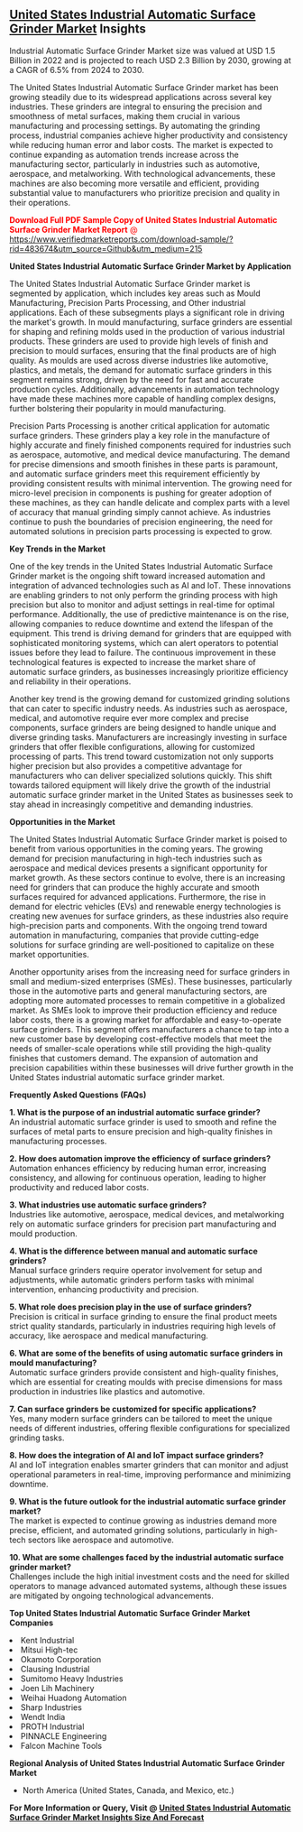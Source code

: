<h2><a href="https://www.verifiedmarketreports.com/download-sample/?rid=483674&amp;utm_source=Github&amp;utm_medium=215" target="_blank">United States Industrial Automatic Surface Grinder Market</a> Insights</h2><p>Industrial Automatic Surface Grinder Market size was valued at USD 1.5 Billion in 2022 and is projected to reach USD 2.3 Billion by 2030, growing at a CAGR of 6.5% from 2024 to 2030.</p><p><p>The United States Industrial Automatic Surface Grinder market has been growing steadily due to its widespread applications across several key industries. These grinders are integral to ensuring the precision and smoothness of metal surfaces, making them crucial in various manufacturing and processing settings. By automating the grinding process, industrial companies achieve higher productivity and consistency while reducing human error and labor costs. The market is expected to continue expanding as automation trends increase across the manufacturing sector, particularly in industries such as automotive, aerospace, and metalworking. With technological advancements, these machines are also becoming more versatile and efficient, providing substantial value to manufacturers who prioritize precision and quality in their operations.</p><p><p><span class=""><span style="color: #ff0000;"><strong>Download Full PDF Sample Copy of United States Industrial Automatic Surface Grinder Market Report</strong> @ </span><a href="https://www.verifiedmarketreports.com/download-sample/?rid=483674&amp;utm_source=Github&amp;utm_medium=215" target="_blank">https://www.verifiedmarketreports.com/download-sample/?rid=483674&amp;utm_source=Github&amp;utm_medium=215</a></span></p></p><p><strong>United States Industrial Automatic Surface Grinder Market by Application</strong></p><p>The United States Industrial Automatic Surface Grinder market is segmented by application, which includes key areas such as Mould Manufacturing, Precision Parts Processing, and Other industrial applications. Each of these subsegments plays a significant role in driving the market's growth. In mould manufacturing, surface grinders are essential for shaping and refining molds used in the production of various industrial products. These grinders are used to provide high levels of finish and precision to mould surfaces, ensuring that the final products are of high quality. As moulds are used across diverse industries like automotive, plastics, and metals, the demand for automatic surface grinders in this segment remains strong, driven by the need for fast and accurate production cycles. Additionally, advancements in automation technology have made these machines more capable of handling complex designs, further bolstering their popularity in mould manufacturing.</p><p>Precision Parts Processing is another critical application for automatic surface grinders. These grinders play a key role in the manufacture of highly accurate and finely finished components required for industries such as aerospace, automotive, and medical device manufacturing. The demand for precise dimensions and smooth finishes in these parts is paramount, and automatic surface grinders meet this requirement efficiently by providing consistent results with minimal intervention. The growing need for micro-level precision in components is pushing for greater adoption of these machines, as they can handle delicate and complex parts with a level of accuracy that manual grinding simply cannot achieve. As industries continue to push the boundaries of precision engineering, the need for automated solutions in precision parts processing is expected to grow.</p><p><strong>Key Trends in the Market</strong></p><p>One of the key trends in the United States Industrial Automatic Surface Grinder market is the ongoing shift toward increased automation and integration of advanced technologies such as AI and IoT. These innovations are enabling grinders to not only perform the grinding process with high precision but also to monitor and adjust settings in real-time for optimal performance. Additionally, the use of predictive maintenance is on the rise, allowing companies to reduce downtime and extend the lifespan of the equipment. This trend is driving demand for grinders that are equipped with sophisticated monitoring systems, which can alert operators to potential issues before they lead to failure. The continuous improvement in these technological features is expected to increase the market share of automatic surface grinders, as businesses increasingly prioritize efficiency and reliability in their operations.</p><p>Another key trend is the growing demand for customized grinding solutions that can cater to specific industry needs. As industries such as aerospace, medical, and automotive require ever more complex and precise components, surface grinders are being designed to handle unique and diverse grinding tasks. Manufacturers are increasingly investing in surface grinders that offer flexible configurations, allowing for customized processing of parts. This trend toward customization not only supports higher precision but also provides a competitive advantage for manufacturers who can deliver specialized solutions quickly. This shift towards tailored equipment will likely drive the growth of the industrial automatic surface grinder market in the United States as businesses seek to stay ahead in increasingly competitive and demanding industries.</p><p><strong>Opportunities in the Market</strong></p><p>The United States Industrial Automatic Surface Grinder market is poised to benefit from various opportunities in the coming years. The growing demand for precision manufacturing in high-tech industries such as aerospace and medical devices presents a significant opportunity for market growth. As these sectors continue to evolve, there is an increasing need for grinders that can produce the highly accurate and smooth surfaces required for advanced applications. Furthermore, the rise in demand for electric vehicles (EVs) and renewable energy technologies is creating new avenues for surface grinders, as these industries also require high-precision parts and components. With the ongoing trend toward automation in manufacturing, companies that provide cutting-edge solutions for surface grinding are well-positioned to capitalize on these market opportunities.</p><p>Another opportunity arises from the increasing need for surface grinders in small and medium-sized enterprises (SMEs). These businesses, particularly those in the automotive parts and general manufacturing sectors, are adopting more automated processes to remain competitive in a globalized market. As SMEs look to improve their production efficiency and reduce labor costs, there is a growing market for affordable and easy-to-operate surface grinders. This segment offers manufacturers a chance to tap into a new customer base by developing cost-effective models that meet the needs of smaller-scale operations while still providing the high-quality finishes that customers demand. The expansion of automation and precision capabilities within these businesses will drive further growth in the United States industrial automatic surface grinder market.</p><p><strong>Frequently Asked Questions (FAQs)</strong></p><p><strong>1. What is the purpose of an industrial automatic surface grinder?</strong><br>An industrial automatic surface grinder is used to smooth and refine the surfaces of metal parts to ensure precision and high-quality finishes in manufacturing processes.</p><p><strong>2. How does automation improve the efficiency of surface grinders?</strong><br>Automation enhances efficiency by reducing human error, increasing consistency, and allowing for continuous operation, leading to higher productivity and reduced labor costs.</p><p><strong>3. What industries use automatic surface grinders?</strong><br>Industries like automotive, aerospace, medical devices, and metalworking rely on automatic surface grinders for precision part manufacturing and mould production.</p><p><strong>4. What is the difference between manual and automatic surface grinders?</strong><br>Manual surface grinders require operator involvement for setup and adjustments, while automatic grinders perform tasks with minimal intervention, enhancing productivity and precision.</p><p><strong>5. What role does precision play in the use of surface grinders?</strong><br>Precision is critical in surface grinding to ensure the final product meets strict quality standards, particularly in industries requiring high levels of accuracy, like aerospace and medical manufacturing.</p><p><strong>6. What are some of the benefits of using automatic surface grinders in mould manufacturing?</strong><br>Automatic surface grinders provide consistent and high-quality finishes, which are essential for creating moulds with precise dimensions for mass production in industries like plastics and automotive.</p><p><strong>7. Can surface grinders be customized for specific applications?</strong><br>Yes, many modern surface grinders can be tailored to meet the unique needs of different industries, offering flexible configurations for specialized grinding tasks.</p><p><strong>8. How does the integration of AI and IoT impact surface grinders?</strong><br>AI and IoT integration enables smarter grinders that can monitor and adjust operational parameters in real-time, improving performance and minimizing downtime.</p><p><strong>9. What is the future outlook for the industrial automatic surface grinder market?</strong><br>The market is expected to continue growing as industries demand more precise, efficient, and automated grinding solutions, particularly in high-tech sectors like aerospace and automotive.</p><p><strong>10. What are some challenges faced by the industrial automatic surface grinder market?</strong><br>Challenges include the high initial investment costs and the need for skilled operators to manage advanced automated systems, although these issues are mitigated by ongoing technological advancements.</p></p><p><strong>Top United States Industrial Automatic Surface Grinder Market Companies</strong></p><div data-test-id=""><p><li>Kent Industrial</li><li> Mitsui High-tec</li><li> Okamoto Corporation</li><li> Clausing Industrial</li><li> Sumitomo Heavy Industries</li><li> Joen Lih Machinery</li><li> Weihai Huadong Automation</li><li> Sharp Industries</li><li> Wendt India</li><li> PROTH Industrial</li><li> PINNACLE Engineering</li><li> Falcon Machine Tools</li></p><div><strong>Regional Analysis of&nbsp;United States Industrial Automatic Surface Grinder Market</strong></div><ul><li dir="ltr"><p dir="ltr">North America&nbsp;(United States, Canada, and Mexico, etc.)</p></li></ul><p><strong>For More Information or Query, Visit @&nbsp;</strong><strong><a href="https://www.verifiedmarketreports.com/product/industrial-automatic-surface-grinder-market/?utm_source=Github&amp;utm_medium=215" target="_blank">United States Industrial Automatic Surface Grinder Market Insights Size And Forecast</a></strong></p></div>

